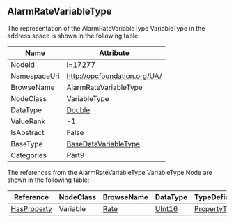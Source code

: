 <!-- objecttype -->
## AlarmRateVariableType
  
<!-- end of text -->
The representation of the AlarmRateVariableType VariableType in the address space is shown in the following table:  

|Name|Attribute|
|---|---|
|NodeId|i=17277|
|NamespaceUri|http://opcfoundation.org/UA/|
|BrowseName|AlarmRateVariableType|
|NodeClass|VariableType|
|DataType|[Double](../../../Part3/DataTypes/Double/readme.md)|
|ValueRank|-1|
|IsAbstract|False|
|BaseType|[BaseDataVariableType](../../../Part5/VariableTypes/BaseDataVariableType/readme.md)|
|Categories|Part9|

The references from the AlarmRateVariableType VariableType Node are shown in the following table:  

|Reference|NodeClass|BrowseName|DataType|TypeDefinition|ModellingRule|
|---|---|---|---|---|---|
|[HasProperty](../../../Part3/ReferenceTypes/HasProperty/readme.md)|Variable|[Rate](#Rate)|[UInt16](../../../Part3/DataTypes/UInt16/readme.md)|[PropertyType](../../Part5/VariableTypes/PropertyType/readme.md)|[Mandatory](../../Objects/Mandatory/readme.md)|


